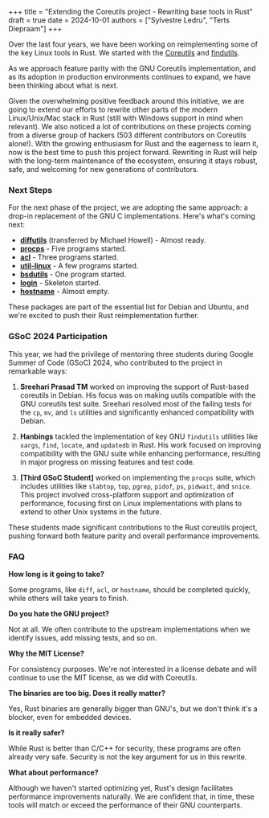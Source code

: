 +++
title = "Extending the Coreutils project - Rewriting base tools in Rust"
draft = true
date = 2024-10-01
authors = ["Sylvestre Ledru", "Terts Diepraam"]
+++

Over the last four years, we have been working on reimplementing some of the key Linux tools in Rust. We started with the [Coreutils](https://github.com/uutils/coreutils) and [findutils](https://github.com/uutils/findutils).

As we approach feature parity with the GNU Coreutils implementation, and as its adoption in production environments continues to expand, we have been thinking about what is next.

Given the overwhelming positive feedback around this initiative, we are going to extend our efforts to rewrite other parts of the modern Linux/Unix/Mac stack in Rust (still with Windows support in mind when relevant).
We also noticed a lot of contributions on these projects coming from a diverse group of hackers (503 different contributors on Coreutils alone!). With the growing enthusiasm for Rust and the eagerness to learn it, now is the best time to push this project forward. Rewriting in Rust will help with the long-term maintenance of the ecosystem, ensuring it stays robust, safe, and welcoming for new generations of contributors.

### Next Steps

For the next phase of the project, we are adopting the same approach: a drop-in replacement of the GNU C implementations. Here's what's coming next:

- **[diffutils](https://github.com/uutils/diffutils)** (transferred by Michael Howell) - Almost ready.
- **[procps](https://github.com/uutils/procps)** - Five programs started.
- **[acl](https://github.com/uutils/acl)** - Three programs started.
- **[util-linux](https://github.com/uutils/util-linux)** - A few programs started.
- **[bsdutils](https://github.com/uutils/bsdutils)** - One program started.
- **[login](https://github.com/uutils/login/)** - Skeleton started.
- **[hostname](https://github.com/uutils/hostname/)** - Almost empty.

These packages are part of the essential list for Debian and Ubuntu, and we're excited to push their Rust reimplementation further.

### GSoC 2024 Participation

This year, we had the privilege of mentoring three students during Google Summer of Code (GSoC) 2024, who contributed to the project in remarkable ways:

1. **Sreehari Prasad TM** worked on improving the support of Rust-based coreutils in Debian. His focus was on making uutils compatible with the GNU coreutils test suite. Sreehari resolved most of the failing tests for the `cp`, `mv`, and `ls` utilities and significantly enhanced compatibility with Debian.

2. **Hanbings** tackled the implementation of key GNU `findutils` utilities like `xargs`, `find`, `locate`, and `updatedb` in Rust. His work focused on improving compatibility with the GNU suite while enhancing performance, resulting in major progress on missing features and test code.

3. **[Third GSoC Student]** worked on implementing the `procps` suite, which includes utilities like `slabtop`, `top`, `pgrep`, `pidof`, `ps`, `pidwait`, and `snice`. This project involved cross-platform support and optimization of performance, focusing first on Linux implementations with plans to extend to other Unix systems in the future.

These students made significant contributions to the Rust coreutils project, pushing forward both feature parity and overall performance improvements.

### FAQ

**How long is it going to take?**

Some programs, like `diff`, `acl`, or `hostname`, should be completed quickly, while others will take years to finish.

**Do you hate the GNU project?**

Not at all. We often contribute to the upstream implementations when we identify issues, add missing tests, and so on.

**Why the MIT License?**

For consistency purposes. We're not interested in a license debate and will continue to use the MIT license, as we did with Coreutils.

**The binaries are too big. Does it really matter?**

Yes, Rust binaries are generally bigger than GNU's, but we don't think it's a blocker, even for embedded devices.

**Is it really safer?**

While Rust is better than C/C++ for security, these programs are often already very safe. Security is not the key argument for us in this rewrite.

**What about performance?**

Although we haven't started optimizing yet, Rust's design facilitates performance improvements naturally. We are confident that, in time, these tools will match or exceed the performance of their GNU counterparts.
